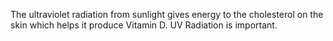 The ultraviolet radiation from sunlight gives energy to the cholesterol on the skin which helps it produce Vitamin D. UV Radiation is important.